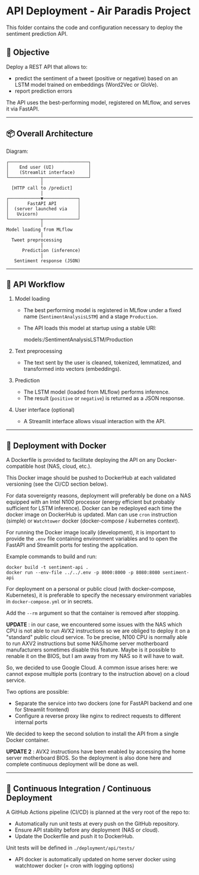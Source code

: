 # API Deployment - Air Paradis Project

This folder contains the code and configuration necessary to deploy the sentiment prediction API.

## 🎯 Objective

Deploy a REST API that allows to:
- predict the sentiment of a tweet (positive or negative) based on an LSTM model trained on embeddings (Word2Vec or GloVe).
- report prediction errors

The API uses the best-performing model, registered on MLflow, and serves it via FastAPI.

---

## 📦 Overall Architecture

Diagram:

    ┌──────────────────────────────┐
    │    End user (UI)             │
    │    (Streamlit interface)     │
    └────────────┬─────────────────┘
                 │
      [HTTP call to /predict]
                 │
    ┌────────────▼─────────────┐
    │       FastAPI API        │
    │  (server launched via    │
    │   Uvicorn)               │
    └────────────┬─────────────┘
                 │
    Model loading from MLflow
                 │
      Tweet preprocessing
                 │
          Prediction (inference)
                 │
       Sentiment response (JSON)

---

## 🧪 API Workflow

1. Model loading
   - The best performing model is registered in MLflow under a fixed name (`SentimentAnalysisLSTM`) and a stage `Production`.
   - The API loads this model at startup using a stable URI:
     
     models:/SentimentAnalysisLSTM/Production

2. Text preprocessing
   - The text sent by the user is cleaned, tokenized, lemmatized, and transformed into vectors (embeddings).

3. Prediction
   - The LSTM model (loaded from MLflow) performs inference.
   - The result (`positive` or `negative`) is returned as a JSON response.

4. User interface (optional)
   - A Streamlit interface allows visual interaction with the API.

---

## 🐳 Deployment with Docker

A Dockerfile is provided to facilitate deploying the API on any Docker-compatible host (NAS, cloud, etc.).

This Docker image should be pushed to DockerHub at each validated versioning (see the CI/CD section below).

For data sovereignty reasons, deployment will preferably be done on a NAS equipped with an Intel N100 processor (energy efficient but probably sufficient for LSTM inference).
Docker can be redeployed each time the docker image on DockerHub is updated. Man can use `cron` instruction (simple) or `Watchtower` docker (docker-compose / kubernetes context).

For running the Docker image locally (development), it is important to provide the `.env` file containing environment variables and to open the FastAPI and Streamlit ports for testing the application.

Example commands to build and run:

    docker build -t sentiment-api .
    docker run --env-file ../../.env -p 8000:8000 -p 8080:8080 sentiment-api

For deployment on a personal or public cloud (with docker-compose, Kubernetes), it is preferable to specify the necessary environment variables in `docker-compose.yml` or in secrets.

Add the `--rm` argument so that the container is removed after stopping.

**UPDATE** : in our case, we encountered some issues with the NAS which CPU is not able to run AVX2 instructions so we are obliged to deploy it on a "standard" public cloud service. To be precise, N100 CPU is normally able to run AXV2 instructions but some NAS/home server motherboard manufacturers sometimes disable this feature. Maybe is it possible to renable it on the BIOS, but I am away from my NAS so it will have to wait.

So, we decided to use Google Cloud. A common issue arises here: we cannot expose multiple ports (contrary to the instruction above) on a cloud service.

Two options are possible:

- Separate the service into two dockers (one for FastAPI backend and one for Streamlit frontend)
- Configure a reverse proxy like nginx to redirect requests to different internal ports

We decided to keep the second solution to install the API from a single Docker container.

**UPDATE 2** : AVX2 instructions have been enabled by accessing the home server motherboard BIOS. So the deployment is also done here and complete continuous deployment will be done as well.

---

## 🔁 Continuous Integration / Continuous Deployment

A GitHub Actions pipeline (CI/CD) is planned at the very root of the repo to:

- Automatically run unit tests at every push on the GitHub repository.
- Ensure API stability before any deployment (NAS or cloud).
- Update the Dockerfile and push it to DockerHub.

Unit tests will be defined in `./deployment/api/tests/`

- API docker is automatically updated on home server docker using watchtower docker (= cron with logging options)
